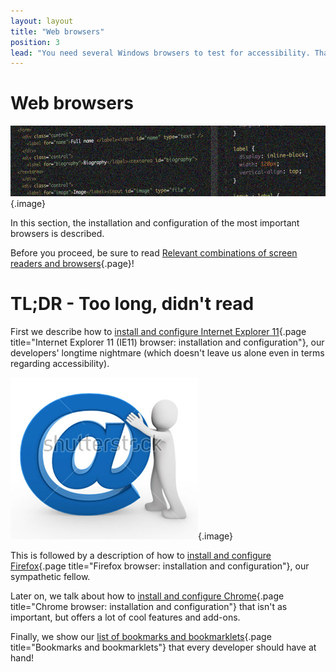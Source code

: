 ```yaml
---
layout: layout
title: "Web browsers"
position: 3
lead: "You need several Windows browsers to test for accessibility. Thankfully, you should know all of them quite well already."
---
```


# Web browsers

![](_media/1511815120163.png){.image}

In this section, the installation and configuration of the most important browsers is described.

Before you proceed, be sure to read [Relevant combinations of screen readers and browsers](/knowledge-about-developing-and-testing-accessible-websites/introduction-to-desktop-screen-reader-usage/relevant-combinations-of-screen-readers-and-browsers){.page}!

# TL;DR - Too long, didn't read

First we describe how to [install and configure Internet Explorer 11](/section--setting-up-the-accessibility-testing-environment---introduction/web-browsers/internet-explorer-11--ie11--browser--installation-and-configuration){.page title="Internet Explorer 11 (IE11) browser: installation and configuration"}, our developers' longtime nightmare (which doesn't leave us alone even in terms regarding accessibility).

![](_media/1511825151415.png){.image}

This is followed by a description of how to [install and configure Firefox](/section--setting-up-the-accessibility-testing-environment---introduction/web-browsers/firefox-browser--installation-and-configuration){.page title="Firefox browser: installation and configuration"}, our sympathetic fellow.

Later on, we talk about how to [install and configure Chrome](/section--setting-up-the-accessibility-testing-environment---introduction/web-browsers/chrome-browser--installation-and-configuration){.page title="Chrome browser: installation and configuration"} that isn't as important, but offers a lot of cool features and add-ons.

Finally, we show our [list of bookmarks and bookmarklets](/section--setting-up-the-accessibility-testing-environment---introduction/web-browsers/bookmarks-and-bookmarklets){.page title="Bookmarks and bookmarklets"} that every developer should have at hand!
